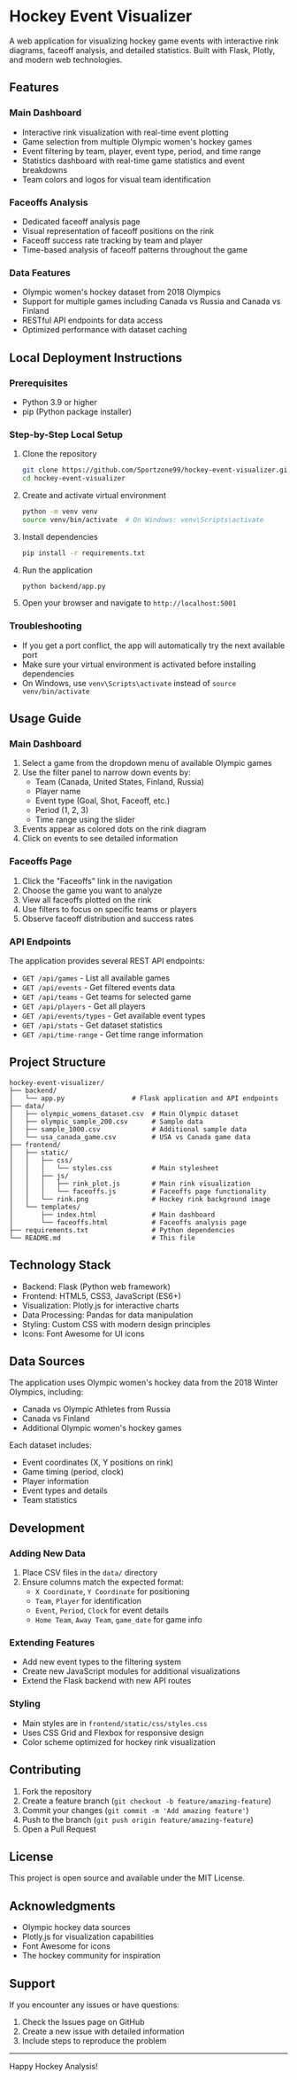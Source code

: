 # Hockey Event Visualizer

A web application for visualizing hockey game events with interactive rink diagrams, faceoff analysis, and detailed statistics. Built with Flask, Plotly, and modern web technologies.

## Features

### Main Dashboard
- Interactive rink visualization with real-time event plotting
- Game selection from multiple Olympic women's hockey games
- Event filtering by team, player, event type, period, and time range
- Statistics dashboard with real-time game statistics and event breakdowns
- Team colors and logos for visual team identification

### Faceoffs Analysis
- Dedicated faceoff analysis page
- Visual representation of faceoff positions on the rink
- Faceoff success rate tracking by team and player
- Time-based analysis of faceoff patterns throughout the game

### Data Features
- Olympic women's hockey dataset from 2018 Olympics
- Support for multiple games including Canada vs Russia and Canada vs Finland
- RESTful API endpoints for data access
- Optimized performance with dataset caching

## Local Deployment Instructions

### Prerequisites
- Python 3.9 or higher
- pip (Python package installer)

### Step-by-Step Local Setup

1. Clone the repository
   ```bash
   git clone https://github.com/Sportzone99/hockey-event-visualizer.git
   cd hockey-event-visualizer
   ```

2. Create and activate virtual environment
   ```bash
   python -m venv venv
   source venv/bin/activate  # On Windows: venv\Scripts\activate
   ```

3. Install dependencies
   ```bash
   pip install -r requirements.txt
   ```

4. Run the application
   ```bash
   python backend/app.py
   ```

5. Open your browser and navigate to `http://localhost:5001`

### Troubleshooting
- If you get a port conflict, the app will automatically try the next available port
- Make sure your virtual environment is activated before installing dependencies
- On Windows, use `venv\Scripts\activate` instead of `source venv/bin/activate`

## Usage Guide

### Main Dashboard
1. Select a game from the dropdown menu of available Olympic games
2. Use the filter panel to narrow down events by:
   - Team (Canada, United States, Finland, Russia)
   - Player name
   - Event type (Goal, Shot, Faceoff, etc.)
   - Period (1, 2, 3)
   - Time range using the slider
3. Events appear as colored dots on the rink diagram
4. Click on events to see detailed information

### Faceoffs Page
1. Click the "Faceoffs" link in the navigation
2. Choose the game you want to analyze
3. View all faceoffs plotted on the rink
4. Use filters to focus on specific teams or players
5. Observe faceoff distribution and success rates

### API Endpoints
The application provides several REST API endpoints:

- `GET /api/games` - List all available games
- `GET /api/events` - Get filtered events data
- `GET /api/teams` - Get teams for selected game
- `GET /api/players` - Get all players
- `GET /api/events/types` - Get available event types
- `GET /api/stats` - Get dataset statistics
- `GET /api/time-range` - Get time range information

## Project Structure

```
hockey-event-visualizer/
├── backend/
│   └── app.py                 # Flask application and API endpoints
├── data/
│   ├── olympic_womens_dataset.csv  # Main Olympic dataset
│   ├── olympic_sample_200.csv      # Sample data
│   ├── sample_1000.csv             # Additional sample data
│   └── usa_canada_game.csv         # USA vs Canada game data
├── frontend/
│   ├── static/
│   │   ├── css/
│   │   │   └── styles.css          # Main stylesheet
│   │   ├── js/
│   │   │   ├── rink_plot.js        # Main rink visualization
│   │   │   └── faceoffs.js         # Faceoffs page functionality
│   │   └── rink.png                # Hockey rink background image
│   └── templates/
│       ├── index.html              # Main dashboard
│       └── faceoffs.html           # Faceoffs analysis page
├── requirements.txt                # Python dependencies
└── README.md                       # This file
```

## Technology Stack

- Backend: Flask (Python web framework)
- Frontend: HTML5, CSS3, JavaScript (ES6+)
- Visualization: Plotly.js for interactive charts
- Data Processing: Pandas for data manipulation
- Styling: Custom CSS with modern design principles
- Icons: Font Awesome for UI icons

## Data Sources

The application uses Olympic women's hockey data from the 2018 Winter Olympics, including:
- Canada vs Olympic Athletes from Russia
- Canada vs Finland
- Additional Olympic women's hockey games

Each dataset includes:
- Event coordinates (X, Y positions on rink)
- Game timing (period, clock)
- Player information
- Event types and details
- Team statistics

## Development

### Adding New Data
1. Place CSV files in the `data/` directory
2. Ensure columns match the expected format:
   - `X Coordinate`, `Y Coordinate` for positioning
   - `Team`, `Player` for identification
   - `Event`, `Period`, `Clock` for event details
   - `Home Team`, `Away Team`, `game_date` for game info

### Extending Features
- Add new event types to the filtering system
- Create new JavaScript modules for additional visualizations
- Extend the Flask backend with new API routes

### Styling
- Main styles are in `frontend/static/css/styles.css`
- Uses CSS Grid and Flexbox for responsive design
- Color scheme optimized for hockey rink visualization

## Contributing

1. Fork the repository
2. Create a feature branch (`git checkout -b feature/amazing-feature`)
3. Commit your changes (`git commit -m 'Add amazing feature'`)
4. Push to the branch (`git push origin feature/amazing-feature`)
5. Open a Pull Request

## License

This project is open source and available under the MIT License.

## Acknowledgments

- Olympic hockey data sources
- Plotly.js for visualization capabilities
- Font Awesome for icons
- The hockey community for inspiration

## Support

If you encounter any issues or have questions:
1. Check the Issues page on GitHub
2. Create a new issue with detailed information
3. Include steps to reproduce the problem

---

Happy Hockey Analysis!